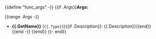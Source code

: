 {{define "func_args" -}}
{{if .Args}}**Args:**

{{range .Args -}}
 - **{{.GetName}}** (`{{.Type}}`){{if .Description}}: {{.Description}}{{end}}
{{end -}}
{{end}}
{{- end}}